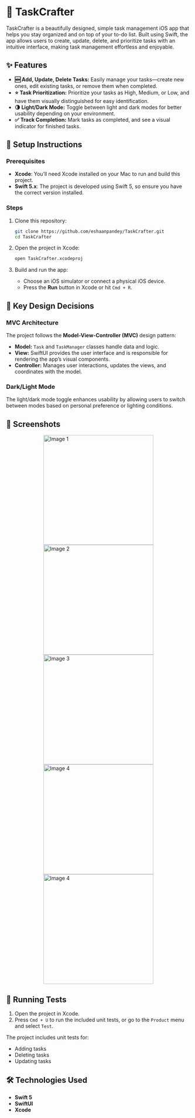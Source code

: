 # 📝 TaskCrafter

TaskCrafter is a beautifully designed, simple task management iOS app that helps you stay organized and on top of your to-do list. Built using Swift, the app allows users to create, update, delete, and prioritize tasks with an intuitive interface, making task management effortless and enjoyable.

## ✨ Features

- **🆕 Add, Update, Delete Tasks:** Easily manage your tasks—create new ones, edit existing tasks, or remove them when completed.
- **⭐ Task Prioritization:** Prioritize your tasks as High, Medium, or Low, and have them visually distinguished for easy identification.
- **🌗 Light/Dark Mode:** Toggle between light and dark modes for better usability depending on your environment.
- **✅ Track Completion:** Mark tasks as completed, and see a visual indicator for finished tasks.

## 🚀 Setup Instructions

### Prerequisites

- **Xcode**: You’ll need Xcode installed on your Mac to run and build this project.
- **Swift 5.x**: The project is developed using Swift 5, so ensure you have the correct version installed.

### Steps

1. Clone this repository:

    ```bash
    git clone https://github.com/eshaanpandey/TaskCrafter.git
    cd TaskCrafter
    ```

2. Open the project in Xcode:

    ```bash
    open TaskCrafter.xcodeproj
    ```

3. Build and run the app:

    - Choose an iOS simulator or connect a physical iOS device.
    - Press the **Run** button in Xcode or hit `Cmd + R`.

## 🔧 Key Design Decisions

### MVC Architecture
The project follows the **Model-View-Controller (MVC)** design pattern:
- **Model:** `Task` and `TaskManager` classes handle data and logic.
- **View:** SwiftUI provides the user interface and is responsible for rendering the app’s visual components.
- **Controller:** Manages user interactions, updates the views, and coordinates with the model.

### Dark/Light Mode
The light/dark mode toggle enhances usability by allowing users to switch between modes based on personal preference or lighting conditions. 

## 📸 Screenshots
<img src="https://github.com/user-attachments/assets/f7ec033a-93f0-4bb7-8b16-714fde9a4b98" alt="Image 1" width="300" style="display: block; margin: 0 auto;"/>

<img src="https://github.com/user-attachments/assets/d9a9c13b-a667-4535-807c-cc342e4ce0c6" alt="Image 2" width="300" style="display: block; margin: 0 auto;"/>

<img src="https://github.com/user-attachments/assets/f4dda779-92da-49fa-9446-347703b23abd" alt="Image 3" width="300" style="display: block; margin: 0 auto;"/>

<img src="https://github.com/user-attachments/assets/6b7f8807-edc3-4d2a-8f75-7d169e9df68d" alt="Image 4" width="300" style="display: block; margin: 0 auto;"/>

<img src="https://github.com/user-attachments/assets/56d4ad8e-4b83-4569-9945-5c08f9ae7dfd" alt="Image 4" width="300" style="display: block; margin: 0 auto;"/>

## 🧪 Running Tests

1. Open the project in Xcode.
2. Press `Cmd + U` to run the included unit tests, or go to the `Product` menu and select `Test`.

The project includes unit tests for:
- Adding tasks
- Deleting tasks
- Updating tasks

## 🛠️ Technologies Used

- **Swift 5**
- **SwiftUI**
- **Xcode**
